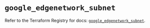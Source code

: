 # `google_edgenetwork_subnet`

Refer to the Terraform Registry for docs: [`google_edgenetwork_subnet`](https://registry.terraform.io/providers/hashicorp/google-beta/5.37.0/docs/resources/google_edgenetwork_subnet).
